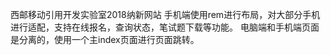 西邮移动引用开发实验室2018纳新网站
手机端使用rem进行布局，对大部分手机进行适配，支持在线报名，查询状态，笔试题下载等功能。
电脑端和手机端页面是分离的，使用一个主index页面进行页面跳转。
